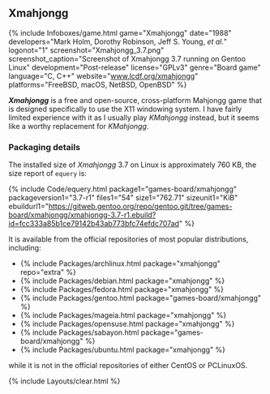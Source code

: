 ## Xmahjongg
{% include Infoboxes/game.html game="Xmahjongg" date="1988" developers="Mark Holm, Dorothy Robinson, Jeff S. Young, <i>et al.</i>" logonot="1" screenshot="Xmahjongg_3.7.png" screenshot_caption="Screenshot of Xmahjongg 3.7 running on Gentoo Linux" development="Post-release" license="GPLv3" genre="Board game" language="C, C++" website="<a href='https://www.lcdf.org/xmahjongg/' link='_blank'>www.lcdf.org/xmahjongg</a>" platforms="FreeBSD, macOS, NetBSD, OpenBSD" %}

***Xmahjongg*** is a free and open-source, cross-platform Mahjongg game that is designed specifically to use the X11 windowing system. I have fairly limited experience with it as I usually play *KMahjongg* instead, but it seems like a worthy replacement for *KMahjongg*. 

### Packaging details
The installed size of *Xmahjongg* 3.7 on Linux is approximately 760 KB, the size report of `equery` is:

{% include Code/equery.html package1="games-board/xmahjongg" packageversion1="3.7-r1" files1="54" size1="762.71" sizeunit1="KiB" ebuildurl1="https://gitweb.gentoo.org/repo/gentoo.git/tree/games-board/xmahjongg/xmahjongg-3.7-r1.ebuild?id=fcc333a85b1ce79142b43ab773bfc74efdc707ad" %}

It is available from the official repositories of most popular distributions, including:

* {% include Packages/archlinux.html package="xmahjongg" repo="extra" %}
* {% include Packages/debian.html package="xmahjongg" %}
* {% include Packages/fedora.html package="xmahjongg" %}
* {% include Packages/gentoo.html package="games-board/xmahjongg" %}
* {% include Packages/mageia.html package="xmahjongg" %}
* {% include Packages/opensuse.html package="xmahjongg" %}
* {% include Packages/sabayon.html package="games-board/xmahjongg" %}
* {% include Packages/ubuntu.html package="xmahjongg" %}

while it is not in the official repositories of either CentOS or PCLinuxOS.

{% include Layouts/clear.html %}
